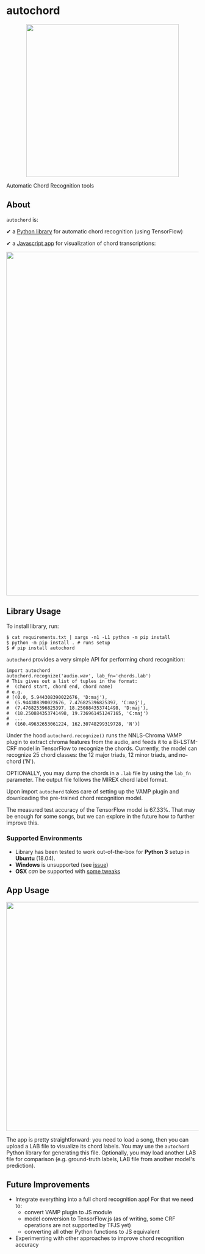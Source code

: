 # autochord

<p align="center">
  <img src="https://github.com/cjbayron/autochord/blob/main/images/title.png" width="400"/>
</p>

Automatic Chord Recognition tools

## About

`autochord` is:

&#10004; a [Python library](https://pypi.org/project/autochord/) for automatic chord recognition (using TensorFlow)

&#10004; a [Javascript app](https://cjbayron.github.io/autochord/) for visualization of chord transcriptions:

<p align="center">
  <img src="https://github.com/cjbayron/autochord/blob/main/images/autochord-js.png" width="900"/>
</p>

## Library Usage

To install library, run:
```
$ cat requirements.txt | xargs -n1 -L1 python -m pip install
$ python -m pip install . # runs setup
$ # pip install autochord
```

`autochord` provides a very simple API for performing chord recognition:
```
import autochord
autochord.recognize('audio.wav', lab_fn='chords.lab')
# This gives out a list of tuples in the format:
#  (chord start, chord end, chord name)
# e.g.
# [(0.0, 5.944308390022676, 'D:maj'),
#  (5.944308390022676, 7.476825396825397, 'C:maj'),
#  (7.476825396825397, 18.250884353741498, 'D:maj'),
#  (18.250884353741498, 19.736961451247165, 'C:maj')
#  ...
#  (160.49632653061224, 162.30748299319728, 'N')]
```

Under the hood `autochord.recognize()` runs the NNLS-Chroma VAMP plugin to extract chroma features from the audio, and feeds it to a Bi-LSTM-CRF model in TensorFlow to recognize the chords. Currently, the model can recognize 25 chord classes: the 12 major triads, 12 minor triads, and no-chord ('N').

OPTIONALLY, you may dump the chords in a `.lab` file by using the `lab_fn` parameter. The output file follows the MIREX chord label format.

Upon import `autochord` takes care of setting up the VAMP plugin and downloading the pre-trained chord recognition model.

The measured test accuracy of the TensorFlow model is 67.33%. That may be enough for some songs, but we can explore in the future how to further improve this.

### Supported Environments

- Library has been tested to work out-of-the-box for **Python 3** setup in **Ubuntu** (18.04).
- **Windows** is unsupported (see [issue](https://github.com/cjbayron/autochord/issues/1#issuecomment-1257176042))
- **OSX** _can_ be supported with [some tweaks](https://github.com/cjbayron/autochord/issues/2#issue-1583722364)

## App Usage

<p align="center">
  <img src="https://github.com/cjbayron/autochord/blob/main/images/autochord-js-ui.png" width="600"/>
</p>

The app is pretty straightforward: you need to load a song, then you can upload a LAB file to visualize its chord labels. You may use the `autochord` Python library for generating this file. Optionally, you may load another LAB file for comparison (e.g. ground-truth labels, LAB file from another model's prediction).

## Future Improvements

- Integrate everything into a full chord recognition app! For that we need to:
	- convert VAMP plugin to JS module
	- model conversion to TensorFlow.js (as of writing, some CRF operations are not supported by TFJS yet)
	- converting all other Python functions to JS equivalent
- Experimenting with other approaches to improve chord recognition accuracy
